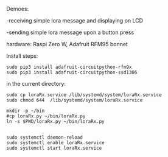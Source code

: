 
Demoes:

-receiving simple lora message and displaying on LCD

-sending simple lora message upon a button press


hardware: Raspi Zero W, Adafruit RFM95 bonnet


Install steps:

```
sudo pip3 install adafruit-circuitpython-rfm9x
sudo pip3 install adafruit-circuitpython-ssd1306
```

in the current directory:

```
sudo cp loraRx.service /lib/systemd/system/loraRx.service
sudo chmod 644  /lib/systemd/system/loraRx.service

mkdir -p ~/bin
#cp loraRx.py ~/bin/loraRx.py
ln -s $PWD/loraRx.py ~/bin/loraRx.py


sudo systemctl daemon-reload
sudo systemctl enable loraRx.service
sudo systemctl start loraRx.service
```
